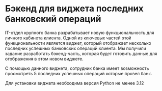 # Бэкенд для виджета последних банковский операций

IT-отдел крупного банка разрабатывает новую функциональность для личного кабинета клиента. Одной из ключевых частей этой функциональности является виджет, который отображает несколько последних успешных банковских операций клиента. Мы получили задание разработать бэкенд-часть, которая будет готовить данные для отображения в этом новом виджете.

С помощью данного виджета, сотрудник банка имеет возможность просмотреть 5 последних успешных операций которые провел банк.

Для установки виджета необходима версия Python не менее 3.12
